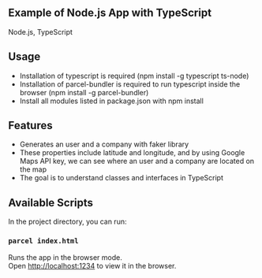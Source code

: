 ## Example of Node.js App with TypeScript

Node.js, TypeScript

## Usage

- Installation of typescript is required (npm install -g typescript ts-node)
- Installation of parcel-bundler is required to run typescript inside the browser (npm install -g parcel-bundler)
- Install all modules listed in package.json with npm install

## Features

- Generates an user and a company with faker library
- These properties include latitude and longitude, and by using Google Maps API key, we can see where an user and a company are located on the map
- The goal is to understand classes and interfaces in TypeScript

## Available Scripts

In the project directory, you can run:

### `parcel index.html`

Runs the app in the browser mode.<br />
Open [http://localhost:1234](http://localhost:1234) to view it in the browser.
